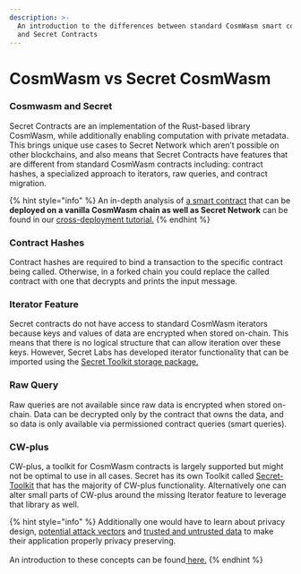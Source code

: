 ```yaml
---
description: >-
  An introduction to the differences between standard CosmWasm smart contracts
  and Secret Contracts
---
```


# CosmWasm vs Secret CosmWasm

### Cosmwasm and Secret

Secret Contracts are an implementation of the Rust-based library CosmWasm, while additionally enabling computation with private metadata. This brings unique use cases to Secret Network which aren’t possible on other blockchains, and also means that Secret Contracts have features that are different from standard CosmWasm contracts including: contract hashes, a specialized approach to iterators, raw queries, and contract migration.&#x20;

{% hint style="info" %}
An in-depth analysis of [a smart contract](https://github.com/scrtlabs/crosschain-contract-demo/blob/old-std-name/src/contract.rs) that can be **deployed on a vanilla CosmWasm chain as well as Secret Network** can be found in our [cross-deployment tutorial.](../../../cross-deploy-vanilla-cw-and-secret-contracts.md)
{% endhint %}

### Contract Hashes

Contract hashes are required to bind a transaction to the specific contract being called. Otherwise, in a forked chain you could replace the called contract with one that decrypts and prints the input message.

### Iterator Feature

Secret contracts do not have access to standard CosmWasm iterators because keys and values of data are encrypted when stored on-chain. This means that there is no logical structure that can allow iteration over these keys. However, Secret Labs has developed iterator functionality that can be imported using the [Secret Toolkit storage package.](https://github.com/scrtlabs/secret-toolkit/tree/master/packages/storage)

### Raw Query

Raw queries are not available since raw data is encrypted when stored on-chain. Data can be decrypted only by the contract that owns the data, and so data is only available via permissioned contract queries (smart queries).

### CW-plus

CW-plus, a toolkit for CosmWasm contracts is largely supported but might not be optimal to use in all cases. Secret has its own Toolkit called [Secret-Toolkit](../../tools-and-libraries/smart-contract-tools-utils/secret-toolkit.md) that has the majority of CW-plus functionality. Alternatively one can alter small parts of CW-plus around the missing Iterator feature to leverage that library as well.

{% hint style="info" %}
Additionally one would have to learn about privacy design, [potential attack vectors](../../../../../overview-ecosystem-and-technology/techstack/privacy-technology/theoretical-attacks/) and [trusted and untrusted data](../secret-contracts.md) to make their application properly privacy preserving.\
\
An introduction to these concepts can be found[ here.](../../../privacy-design/)
{% endhint %}

